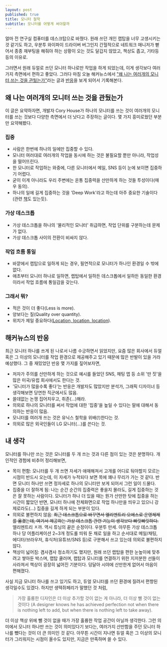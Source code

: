```yaml
---
layout: post
published: true
title: 모니터 철학
subtitle: 모니터를 어떻게 써야할까
---
```



 얼마 전 연구실 컴퓨터를 데스크탑으로 바꿨다. 원래 쓰던 개인 랩탑을
 너무 고생시키는 것 같기도 하고, 우분투 와이파이 드라이버 버그인지
 간헐적으로 네트워크 매니저가 뻗어서 종종 재부팅을 해줘야 하는 상황이
 오는 것도 달갑지 않았고, 책상도 좁고, 기타등등의 이유로.

 그러면서 원래 듀얼로 쓰던 모니터 하나로만 작업을 하게 되었는데, 이게
 생각보다 여러가지 측면에서 편하고 좋았다. 그러다 마침 오늘
 해커뉴스에서 ["왜 나는 여러개의 모니터 쓰는 것을
 관뒀는가"](https://hackernoon.com/why-i-stopped-using-multiple-monitors-bfd87efa2e5b#.mee4fysjf)라는
 글과 [반응](https://news.ycombinator.com/item?id=13968519)을 보게
 되어서 기록해본다.

## 왜 나는 여러개의 모니터 쓰는 것을 관뒀는가
 이 글은 요약하자면, 개발자 Cory House가 하나의 모니터를 쓰는 것이
 여러개의 모니터를 쓰는 것보다 다양한 측면에서 더 낫다고 주장하는
 글이다. 몇 가지 흥미로웠던 부분만 요약해봤다.

### 집중

 - 사람은 한번에 하나의 일에만 집중할 수 있다.
 - 모니터 여러대로 여러개의 작업을 동시에 하는 것은 불필요할 뿐만
   아니라, 작업성을 떨어뜨린다.
 - 한 모니터로 작업하는 와중에, 다른 모니터에서 메일, SNS 등이 눈에
   보이면 집중하기 어렵다.
 - 굳이 이게 아니라도 우리 주변에는 온통 집중력을 산만하게 하는 것들
   투성이다(매우 동의).
 - 하나의 일에 길게 집중하는 것을 'Deep Work'라고 하는데 아주 중요한
   기술이다(관련
   [책](https://www.amazon.com/Deep-Work-Focused-Success-Distracted/dp/1455586692)도
   있는듯).

### 가상 데스크톱

 - 가상 데스크톱을 하나의 '물리적인 모니터' 취급하면, 작업 단위를
   구분하는데 문제가 없다.
 - 가상 데스크톱 사이의 전환이 비싸지 않다.

### 작업 흐름 통일

 - 바깥에서 랩탑으로 일하게 되는 경우, 필연적으로 모니터가 하나인
   환경일 수 밖에 없다.
 - 애초부터 모니터 하나로 일하면, 랩탑에서 일하든 데스크톱에서 일하든
   동일한 환경이라서 작업 흐름에 통일감을 갖는다.

### 그래서 뭐?

 - 적은 것이 더 좋다(Less is more).
 - 양보다는 질(Quality over quantity).
 - 위치가 제일 중요하다([Location, location,
   location](https://www.thebalance.com/what-location-means-in-real-estate-1798766)).

## 해커뉴스의 반응
 최근 모니터 하나를 쓰게 된 나로서 나름 수긍하면서 읽었지만, 요즘 많은
 회사에서 듀얼 혹은 그 이상의 모니터를 작업 환경으로 제공해주고 있기
 때문에 많은 반발이 있을 거라 예상했다. 그 중 재밌었던 반응 몇 가지를
 짚어보자면,

 - 저자가 주의를 산만하게 하는 것으로 예시를 들었던 SNS, 채팅 앱 등
   소위 '딴 짓'을 많은 미국/유럽 회사에서도 한다는 것.
 - '모니터가 많을수록 좋다'는 반응은 개발자도 많았지만 분석가, 그래픽
   디자이너 등 생각해보면 당연한 직군에서도 많음.
 - 쓸데없는 논쟁 집어치우고, 취존(...)해라.
 - 의외로 하나의 모니터를 써서 작업에 대한 '집중'을 높일 수 있다는
   말에 대해서 동의하는 반응이 많음.
 - 모니터를 여러개 쓰는 것은 유닉스 철학을 위배(!)한다는 것.
 - 의외로 많은 외국인들이 LG 모니터(...)를 쓴다는 것.

## 내 생각
 모니터를 하나만 쓰는 것은 모니터를 두 개 쓰는 것과 다른 점이 있는
 것은 분명하다. 개인적인 경험에 비추어 정리해보면,

 - 목이 편함: 모니터를 두 개 쓰면 자세가 애매해져서 고개를 어디로
   둬야할지 모르는 시점이 반드시 오는데, 이 자세가 누적되다 보면 목에
   꽤나 무리가 가는 것 같다. 반면 모니터 하나만 쓰면 정자세로 하나의
   모니터만 보게 되어서 그런 일이 드물다.
 - 집중을 더 잘하게 됨: 나는 순간 순간의 집중력은 좋을지 몰라도, 길게
   집중하는 것은 잘 못하는 사람이다. 모니터가 하나 더 있을 때는 뭔가
   산만한 탓에 집중을 하는 시간이 짧았던 반면, 모니터 하나에
   전체화면으로 작업 하나만을 띄우고 있으니 강제로라도(...) 집중을
   길게 하게 되는 부분이 있다.
 - 의외로 불편하지 않음: ~~최근 데스크톱으로 바꾸면서 엘리멘트리
   오에스로 운영체제를 옮겼는데, 여기서 제공하는 가상 데스크톱 관련
   기능이 생각보다 빠릿빠릿하다.~~ 엘리멘트리 ㅈ까. 역시 튜닝의 끝은
   순정이다. 우분투 만세. 아무튼 가상 데스크톱 하나 당 어플리케이션
   2~3개 정도롤 띄워 둔 채로 일을 하고 순서대로 메일/채팅,
   에디터/브라우저, 휴식처(유튜브/SNS 등)로 구분해서 쓰고 있는데
   의외로 불편하지 않다.
 - 책상이 넓어짐: 겸사겸사 청소하기도 했지만, 원래 쓰던 랩탑을 편한
   눈높이에 맞추려고 쌓아둔 박스며, 랩탑 쿨러며, 랩탑과 모니터를
   연결하기 위한 지저분한 선들이 사라져서 책상이 굉장히 넓어진
   기분이다. 덩달아 시야에 산만한게 없어서 마음이 편해졌다.

 사실 지금 모니터 하나를 쓰고 있기도 하고, 듀얼 모니터를 쓰던 환경에
 질려서 편향된 생각일수도 있겠다. 하지만 생텍쥐페리가 말했던 것 처럼,

>  가장 훌륭한 디자인은 더 이상 추가할 것이 없는 게 아니라, 더 이상 뺄
>  것이 없는 것이다 (A designer knows he has achieved perfection not
>  when there is nothing left to add, but when there is nothing left
>  to take away).

 더 이상 책상 위에 뺄 것이 없을 때가 가장 훌륭한 작업 공간이 아닐까
 생각한다. 그런 의미에서 모니터 하나만 쓰는 것이 의미있다기 보다는,
 여러가지 산만함을 주던 모니터 하나를 뺐다는 것이 더 큰 의미인 것
 같다. 아무튼 시간이 지나면 듀얼 혹은 그 이상의 모니터가 그리워지는
 시점이 올수도 있지만, 지금은 만족하며 쓸 수 있다.
